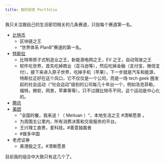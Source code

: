 ```yaml
---
title: 我的投资 Portfolio
---
```


我只关注跟自己的生活密切相关的几条赛道，只投每个赛道第一名。

- [比特币](bitcoin.md)
  - 区块链之王
  - “世界体系 PlanB"赛道的第一名。
- [特斯拉](tesla.md)
  - 比特带原子式制造业之王，新能源电网之王，EV 之王，自动驾驶之王
  - 软件吃世界，首先吃掉商业（亚马逊等），然后吃掉金融（支付宝，微信支付），接下来进入原子世界，吃掉手机（苹果），下一步就是汽车和能源，特斯拉正好在这个风口，它不仅仅是一个公司，而是一场 tech geek 圈发起的社会运动（“社会运动”级别的公司每几十年出一个，例如洛克菲勒，福特，微软，网景，苹果等等），只不过跟比特币不同，这个运动是中心化的。
- [腾讯](tencent.md)
- [美团](meituan.md)
  - ”全国的餐，我来送！（ Meituan ）“，本地生活之王 #清晰愿景 。
  - 为周围五公里内，所有消费决策和交易服务的平台。
  - 王兴理工直男，爱科技。#善意独裁者
  - #做多中国
- 老虎证券
  - 美港股之王。#清晰愿景

目前我的组合中大致只有这几个了。
